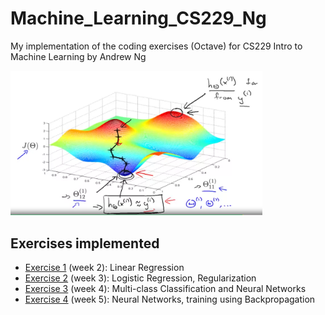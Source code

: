 # Machine_Learning_CS229_Ng
My implementation of the coding exercises (Octave) for CS229 Intro to Machine Learning by Andrew Ng

<!--- ![fig1](/optim_vis.png) --->
<img src="/optim_vis.png" width="80%">

## Exercises implemented
* [Exercise 1](Exercise1) (week 2): Linear Regression
* [Exercise 2](Exercise2) (week 3): Logistic Regression, Regularization
* [Exercise 3](Exercise3) (week 4): Multi-class Classification and Neural Networks
* [Exercise 4](Exercise4) (week 5): Neural Networks, training using Backpropagation
